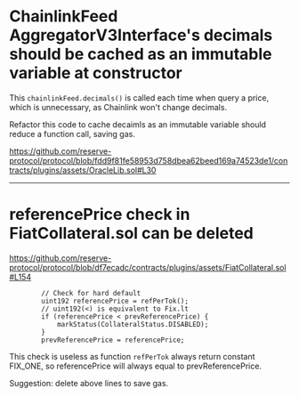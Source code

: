 # ChainlinkFeed AggregatorV3Interface's decimals should be cached as an immutable variable at constructor

This `chainlinkFeed.decimals()` is called each time when query a price, which is unnecessary, as Chainlink won't change decimals.

Refactor this code to cache decaimls as an immutable variable should reduce a function call, saving gas.

https://github.com/reserve-protocol/protocol/blob/fdd9f81fe58953d758dbea62beed169a74523de1/contracts/plugins/assets/OracleLib.sol#L30

----

# referencePrice check in FiatCollateral.sol can be deleted

https://github.com/reserve-protocol/protocol/blob/df7ecadc/contracts/plugins/assets/FiatCollateral.sol#L154

```
        // Check for hard default
        uint192 referencePrice = refPerTok();
        // uint192(<) is equivalent to Fix.lt
        if (referencePrice < prevReferencePrice) {
            markStatus(CollateralStatus.DISABLED);
        }
        prevReferencePrice = referencePrice;
```

This check is useless as function `refPerTok` always return constant FIX_ONE, so referencePrice will always equal to prevReferencePrice.

Suggestion: delete above lines to save gas.